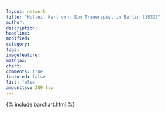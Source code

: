 ```yaml
---
layout: network
title: "Holtei, Karl von: Ein Trauerspiel in Berlin (1832)"
author:
description:
headline:
modified:
category:
tags:
imagefeature: 
mathjax: 
chart: 
comments: true
featured: false
list: false
amounttsv: 289.tsv
---
```

{% include barchart.html %}
